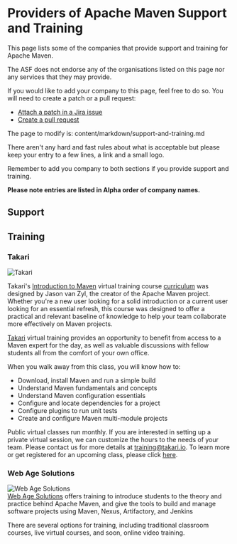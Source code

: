 # Providers of Apache Maven Support and Training
<!--
Licensed to the Apache Software Foundation (ASF) under one
or more contributor license agreements.  See the NOTICE file
distributed with this work for additional information
regarding copyright ownership.  The ASF licenses this file
to you under the Apache License, Version 2.0 (the
"License"); you may not use this file except in compliance
with the License.  You may obtain a copy of the License at

    http://www.apache.org/licenses/LICENSE-2.0

Unless required by applicable law or agreed to in writing,
software distributed under the License is distributed on an
"AS IS" BASIS, WITHOUT WARRANTIES OR CONDITIONS OF ANY
KIND, either express or implied.  See the License for the
specific language governing permissions and limitations
under the License.
-->
This page lists some of the companies that provide support and training for Apache Maven.

The ASF does not endorse any of the organisations listed on this page nor any services that they may provide.

If you would like to add your company to this page, feel free to do so. You will need to create a patch or a pull request:

* [Attach a patch in a Jira issue](https://issues.apache.org/jira/browse/MNGSITE)
* [Create a pull request](https://github.com/apache/maven-site)

The page to modify is: content/markdown/support-and-training.md

There aren't any hard and fast rules about what is acceptable but please keep your entry to a few lines, a link and a small logo.

Remember to add you company to both sections if you provide support and training.

**Please note entries are listed in Alpha order of company names.**

## Support

## Training

### Takari

![Takari](http://takari.io/assets/img/takari_logo.png)  

Takari's [Introduction to Maven][1] virtual training course [curriculum][2] was designed by Jason van Zyl, the creator of the Apache Maven project. Whether you're a new user looking for a solid introduction or a current user looking for an essential refresh, this course was designed to offer a practical and relevant baseline of knowledge to help your team collaborate more effectively on Maven projects. 

[Takari][3] virtual training provides an opportunity to benefit from access to a Maven expert for the day, as well as valuable discussions with fellow students all from the comfort of your own office.

When you walk away from this class, you will know how to:

- Download, install Maven and run a simple build
- Understand Maven fundamentals and concepts
- Understand Maven configuration essentials
- Configure and locate dependencies for a project
- Configure plugins to run unit tests
-  Create and configure Maven multi-module projects

Public virtual classes run monthly. If you are interested in setting up a private virtual session, we can customize the hours to the needs of your team. Please contact us for more details at [training@takari.io][4]. To learn more or get registered for an upcoming class, please click [here][1].

### Web Age Solutions

![Web Age Solutions](http://www.webagesolutions.com/graphics/new_logo.gif)  
[Web Age Solutions]( http://www.webagesolutions.com/training/continuous_integration/) offers training to introduce students to the theory and practice behind Apache Maven, and give the tools to build and manage software projects using Maven, Nexus, Artifactory, and Jenkins

There are several options for training, including traditional classroom courses, live virtual courses, and soon, online video training.

[1]: http://takari.io/training.html
[2]: http://takari.io/training-outline.html
[3]: http://takari.io/
[4]: mailto:training@takari.io
